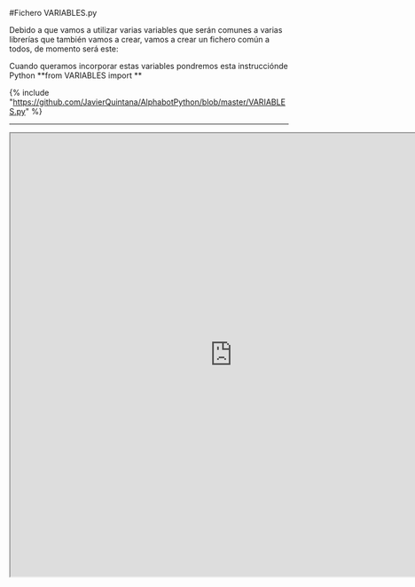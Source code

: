 #Fichero VARIABLES.py

Debido a que vamos a utilizar varias variables que serán comunes a varias librerías que también vamos a crear, vamos a crear un fichero común a todos, de momento será este:

Cuando queramos incorporar estas variables pondremos esta instrucciónde Python **from VARIABLES import **

{% include "https://github.com/JavierQuintana/AlphabotPython/blob/master/VARIABLES.py" %}

<hr />

<iframe src="https://github.com/JavierQuintana/AlphabotPython/blob/master/VARIABLES.py" width="800" height="800" align="center">
